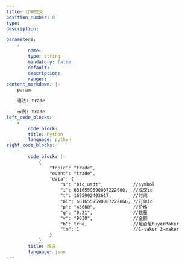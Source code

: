 ```yaml
---
title: 订单成交
position_number: 8
type:
description: 

parameters:
    -
        name:
        type: string
        mandatory: false
        default:
        description:
        ranges:
content_markdown: |-
    param

    语法: trade

    示例: trade
left_code_blocks:
    -
        code_block:
        title: Python
        language: python
right_code_blocks:
    -
        code_block: |-
            {
                "topic": "trade", 
                "event": "trade", 
                "data": {
                    "s": "btc_usdt",           //symbol
                    "i": 6316559590087222000,  //成交id
                    "t": 1655992403617,        //时间
                    "oi": 6616559590087222666, //订单id
                    "p": "43000",              //价格
                    "q": "0.21",               //数量
                    "v": "9030",               //金额
                    "b": true,                 //是否是buyerMaker
                    "tm": 1                    //1-taker 2-maker
                }
            }
        title: 推送
        language: json
---
```

